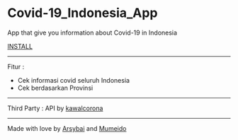 # Covid-19_Indonesia_App
App that give you information about Covid-19 in Indonesia

[INSTALL](https://drive.google.com/file/d/1sfE1-agLR5dRNR51MZ0d9rsi8Qti43vI/view?usp=sharing)

---
Fitur :
- Cek informasi covid seluruh Indonesia
- Cek berdasarkan Provinsi

---
Third Party :
API by [kawalcorona](https://kawalcorona.com)

---
Made with love by [Arsybai](https://arsybai.com) and [Mumeido](https://github.com/mumeido)
